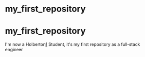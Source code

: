 # my_first_repository
# my_first_repository
I'm now a Holberton[1] Student, it's my first repository as a full-stack engineer

[1]: http://www.holbertonschool.com